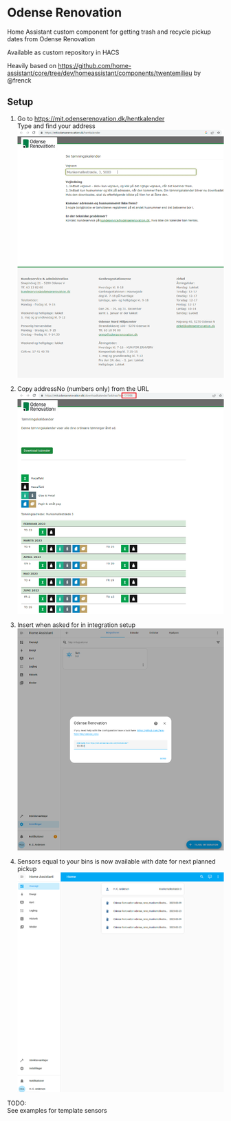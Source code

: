 # Odense Renovation

Home Assistant custom component for getting trash and recycle pickup dates from Odense Renovation

Available as custom repository in HACS

Heavily based on https://github.com/home-assistant/core/tree/dev/homeassistant/components/twentemilieu by @frenck

## Setup
1) Go to https://mit.odenserenovation.dk/hentkalender  
Type and find your address  
![find addressNo](https://github.com/fars-fede-fire/odense_reno/blob/main/photos/get_api_1.PNG)

2) Copy addressNo (numbers only) from the URL  
![copy addressNo from url](https://github.com/fars-fede-fire/odense_reno/blob/main/photos/get_api_2.png)

3) Insert when asked for in integration setup  
![setup integration](https://github.com/fars-fede-fire/odense_reno/blob/main/photos/integration_setup.PNG)

4) Sensors equal to your bins is now available with date for next planned pickup  
![dashboard with sensor](https://github.com/fars-fede-fire/odense_reno/blob/main/photos/dashboard.PNG)

TODO:  
See examples for template sensors